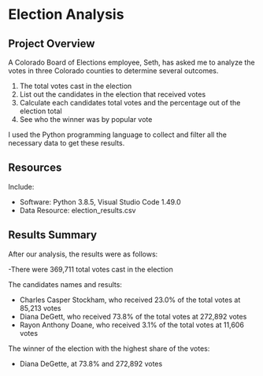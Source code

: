 # Election Analysis

## Project Overview

A Colorado Board of Elections employee, Seth, has asked me to analyze the votes in three Colorado counties to determine several outcomes.
1. The total votes cast in the election
2. List out the candidates in the election that received votes
3. Calculate each candidates total votes and the percentage out of the election total
4. See who the winner was by popular vote

I used the Python programming language to collect and filter all the necessary data to get these results.

## Resources

Include:

- Software: Python 3.8.5, Visual Studio Code 1.49.0
- Data Resource: election_results.csv

## Results Summary

After our analysis, the results were as follows:

-There were 369,711 total votes cast in the election

The candidates names and results:

- Charles Casper Stockham, who received 23.0% of the total votes at 85,213 votes
- Diana DeGett, who received 73.8% of the total votes at 272,892 votes
- Rayon Anthony Doane, who received 3.1% of the total votes at 11,606 votes

The winner of the election with the highest share of the votes:

- Diana DeGette, at 73.8% and 272,892 votes
